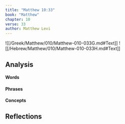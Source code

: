 ```yaml
---
title: "Matthew 10:33"
book: "Matthew"
chapter: 10
verse: 33
author: Matthew Levi
---
```

![[/Greek/Matthew/010/Matthew-010-033G.md#Text]]
![[/Hebrew/Matthew/010/Matthew-010-033H.md#Text]]

## Analysis

#### Words

#### Phrases

#### Concepts

## Reflections
